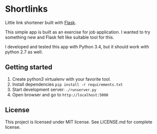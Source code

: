 # Shortlinks #

Little link shortener built with [Flask][flask].

This simple app is built as an exercise for job application. I wanted to try
something new and Flask felt like suitable tool for this.

I developed and tested this app with Python 3.4, but it should work with python
2.7 as well.

## Getting started  ##

1. Create python3 virtualenv with your favorite tool.
2. Install dependencies `pip install -r requirements.txt`
3. Start development server: `./runserver.py`
4. Open browser and go to `http://localhost:5000`

## License ##

This project is licensed under MIT license. See LICENSE.md for complete
license.

[flask]:http://flask.pocoo.org/

